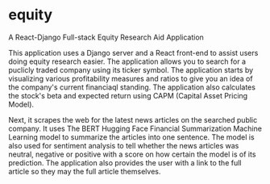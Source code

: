 # equity
A React-Django Full-stack Equity Research Aid Application

This application uses a Django server and a React front-end to assist users doing equity research easier.
The application allows you to search for a puclicly traded company using its ticker symbol.
The application starts by visualizing various profitability measures and ratios to give you an idea of the company's current financiaql standing.
The application also calculates the stock's beta and expected return using CAPM (Capital Asset Pricing Model).

Next, it scrapes the web for the latest news articles on the searched public company. 
It uses The BERT Hugging Face Financial Summarization Machine Learning model to summarize the articles into one sentence.
The model is also used for sentiment analysis to tell whether the news articles was neutral, negative or positive with a score on how certain the model is of its prediction.
The application also provides the user with a link to the full article so they may the full article themselves.
